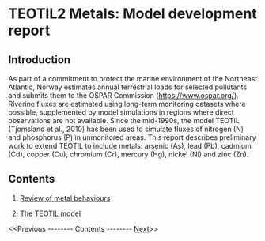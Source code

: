 # TEOTIL2 Metals: Model development report

## Introduction

As part of a commitment to protect the marine environment of the Northeast Atlantic, Norway estimates annual terrestrial loads for selected pollutants and submits them to the OSPAR Commission (https://www.ospar.org/). Riverine fluxes are estimated using long-term monitoring datasets where possible, supplemented by model simulations in regions where direct observations are not available. Since the mid-1990s, the model TEOTIL (Tjomsland et al., 2010) has been used to simulate fluxes of nitrogen (N) and phosphorus (P) in unmonitored areas. This report describes preliminary work to extend TEOTIL to include metals: arsenic (As), lead (Pb), cadmium (Cd), copper (Cu), chromium (Cr), mercury (Hg), nickel (Ni) and zinc (Zn).

## Contents

 1. [Review of metal behaviours](01_metal_behaviour.html)
 
 2. [The TEOTIL model](02_teotil_model.html)
















<<Previous -------- Contents -------- [Next](01_metal_behaviour.html)>>
